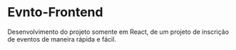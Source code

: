 # Evnto-Frontend
Desenvolvimento do projeto somente em React, de um projeto de inscrição de eventos de maneira rápida e fácil.
